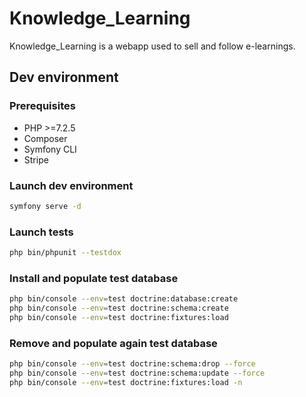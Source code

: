 # Knowledge_Learning

Knowledge_Learning is a webapp used to sell and follow e-learnings.

## Dev environment

### Prerequisites

- PHP >=7.2.5
- Composer
- Symfony CLI
- Stripe

### Launch dev environment

```bash
symfony serve -d
```

### Launch tests

```bash
php bin/phpunit --testdox
```

### Install and populate test database

```bash
php bin/console --env=test doctrine:database:create
php bin/console --env=test doctrine:schema:create
php bin/console --env=test doctrine:fixtures:load
```

### Remove and populate again test database

```bash
php bin/console --env=test doctrine:schema:drop --force
php bin/console --env=test doctrine:schema:update --force
php bin/console --env=test doctrine:fixtures:load -n
```
